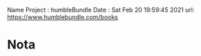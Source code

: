 Name Project : humbleBundle
Date : Sat Feb 20 19:59:45 2021
url: https://www.humblebundle.com/books
# Nota
<script id="landingPage-json-data" type="application/json">
Tue 02 Mar 2021 09:06:48 PM -05
json extraido
Sat 06 Mar 2021 01:29:54 AM -05
fix bash scripts
